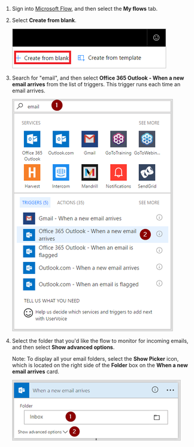 1. Sign into [Microsoft Flow](https://flow.microsoft.com), and then select the **My flows** tab.
2. Select **Create from blank**.
   
    ![blank flow](includes/media/email-triggers/email-triggers-create-blank.png)
3. Search for "email", and then select **Office 365 Outlook - When a new email arrives** from the list of triggers. This trigger runs each time an email arrives.
   
    ![email trigger](includes/media/email-triggers/email-triggers-1.png)
4. Select the folder that you'd like the flow to monitor for incoming emails, and then select **Show advanced options**.
   
     Note: To display all your email folders, select the **Show Picker** icon, which is located on the right side of the **Folder** box on the **When a new email arrives** card.
   
    ![folder property](includes/media/email-triggers/email-triggers-subject-folder.png)

